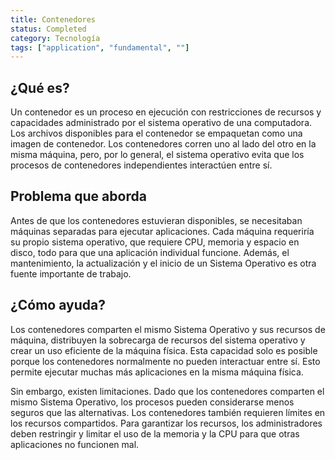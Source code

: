 ```yaml
---
title: Contenedores
status: Completed
category: Tecnología
tags: ["application", "fundamental", ""]
---
```


## ¿Qué es?

Un contenedor es un proceso en ejecución con restricciones de recursos y capacidades administrado por el sistema operativo de una computadora.
Los archivos disponibles para el contenedor se empaquetan como una imagen de contenedor.
Los contenedores corren uno al lado del otro en la misma máquina,
pero, por lo general, el sistema operativo evita que los procesos de contenedores independientes interactúen entre sí.

## Problema que aborda

Antes de que los contenedores estuvieran disponibles, se necesitaban máquinas separadas para ejecutar aplicaciones.
Cada máquina requeriría su propio sistema operativo, que requiere CPU, memoria y espacio en disco,
todo para que una aplicación individual funcione.
Además, el mantenimiento, la actualización y el inicio de un Sistema Operativo es otra fuente importante de trabajo.

## ¿Cómo ayuda?

Los contenedores comparten el mismo Sistema Operativo y sus recursos de máquina,
distribuyen la sobrecarga de recursos del sistema operativo y crear un uso eficiente de la máquina física.
Esta capacidad solo es posible porque los contenedores normalmente no pueden interactuar entre sí.
Esto permite ejecutar muchas más aplicaciones en la misma máquina física.

Sin embargo, existen limitaciones.
Dado que los contenedores comparten el mismo Sistema Operativo, los procesos pueden considerarse menos seguros que las alternativas.
Los contenedores también requieren límites en los recursos compartidos.
Para garantizar los recursos, los administradores deben restringir y limitar el uso de la memoria y la CPU para que otras aplicaciones no funcionen mal.
